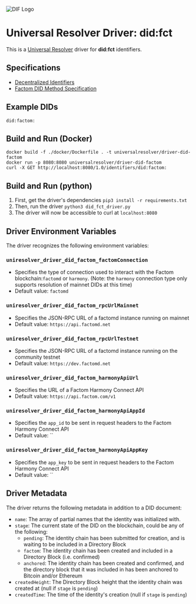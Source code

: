 ![DIF Logo](https://raw.githubusercontent.com/decentralized-identity/decentralized-identity.github.io/master/images/logo-small.png)

# Universal Resolver Driver: did:fct

This is a [Universal Resolver](https://github.com/decentralized-identity/universal-resolver/) driver for **did:fct** identifiers.

## Specifications

* [Decentralized Identifiers](https://w3c-ccg.github.io/did-spec/)
* [Factom DID Method Specification](DID-Method-factom.md)

## Example DIDs

```
did:factom:
```

## Build and Run (Docker)

```
docker build -f ./docker/Dockerfile . -t universalresolver/driver-did-factom
docker run -p 8080:8080 universalresolver/driver-did-factom
curl -X GET http://localhost:8080/1.0/identifiers/did:factom:
```

## Build and Run (python)

1. First, get the driver's dependencies `pip3 install -r requirements.txt`
1. Then, run the driver `python3 did_fct_driver.py`
1. The driver will now be accessible to curl at `localhost:8080`

## Driver Environment Variables

The driver recognizes the following environment variables:

### `uniresolver_driver_did_factom_factomConnection`

* Specifies the type of connection used to interact with the Factom blockchain:`factomd` or `harmony`. (Note: the `harmony` connection type only supports resolution of mainnet DIDs at this time)
* Default value: `factomd`
 
### `uniresolver_driver_did_factom_rpcUrlMainnet`

* Specifies the JSON-RPC URL of a factomd instance running on mainnet
* Default value: `https://api.factomd.net`

### `uniresolver_driver_did_factom_rpcUrlTestnet`

* Specifies the JSON-RPC URL of a factomd instance running on the community testnet
* Default value: `https://dev.factomd.net`

### `uniresolver_driver_did_factom_harmonyApiUrl`

* Specifies the URL of a Factom Harmony Connect API
* Default value: `https://api.factom.com/v1`

### `uniresolver_driver_did_factom_harmonyApiAppId`

* Specifies the `app_id` to be sent in request headers to the Factom Harmony Connect API
* Default value: ``

### `uniresolver_driver_did_factom_harmonyApiAppKey`

* Specifies the `app_key` to be sent in request headers to the Factom Harmony Connect API
* Default value: ``

 
## Driver Metadata

The driver returns the following metadata in addition to a DID document:

* `name`: The array of partial names that the identity was initialized with.
* `stage`: The current state of the DID on the blockchain, could be any of the following:
    * `pending`: The identity chain has been submitted for creation, and is waiting to be included in a Directory Block
    * `factom`: The identity chain has been created and included in a Directory Block (i.e. confirmed)
    * `anchored`: The identity chain has been created and confirmed, and the directory block that it was included in has been anchored to Bitcoin and/or Ethereum
* `createdHeight`: The Directory Block height that the identity chain was created at (null if `stage` is `pending`)
* `createdTime`: The time of the identity's creation (null if `stage` is `pending`)
